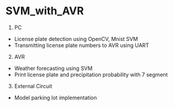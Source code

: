 # SVM_with_AVR
1. PC 
  - License plate detection using OpenCV, Mnist SVM
  - Transmitting license plate numbers to AVR using UART

2. AVR
  - Weather forecasting using SVM
  - Print license plate and precipitation probability with 7 segment

3. External Circuit
  - Model parking lot implementation
